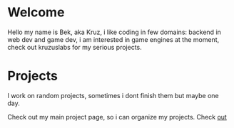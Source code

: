 # Welcome

Hello my name is Bek, aka Kruz, i like coding in few domains: backend in web dev and game dev, i am interested in game engines at the moment, check out kruzuslabs for my serious projects. 


# Projects

I work on random projects, sometimes i dont finish them but maybe one day.

Check out my main project page, so i can organize my projects. Check [out](github.com/kruzuslabs)
